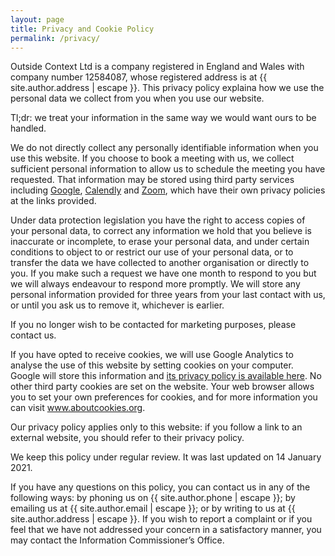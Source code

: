 ```yaml
---
layout: page
title: Privacy and Cookie Policy
permalink: /privacy/
---
```


Outside Context Ltd is a company registered in England and Wales with company number 12584087, whose registered address is at {{ site.author.address | escape }}. This privacy policy explaina how we use the personal data we collect from you when you use our website.

Tl;dr: we treat your information in the same way we would want ours to be handled. 

We do not directly collect any personally identifiable information when you use this website. If you choose to book a meeting with us, we collect sufficient personal information to allow us to schedule the meeting you have requested. That information may be stored using third party services including <a href="https://policies.google.com/privacy">Google</a>, <a href="https://calendly.com/pages/privacy">Calendly</a> and <a href="https://zoom.us/privacy-and-legal">Zoom</a>, which have their own privacy policies at the links provided. 

Under data protection legislation you have the right to access copies of your personal data, to correct any information we hold that you believe is inaccurate or incomplete, to erase your personal data, and under certain conditions to object to or restrict our use of your personal data, or to transfer the data we have collected to another organisation or directly to you. If you make such a request we have one month to respond to you but we will always endeavour to respond more promptly. We will store any personal information provided for three years from your last contact with us, or until you ask us to remove it, whichever is earlier. 

If you no longer wish to be contacted for marketing purposes, please contact us.

If you have opted to receive cookies, we will use Google Analytics to analyse the use of this website by setting cookies on your computer. Google will store this information and <a href="https://policies.google.com/privacy">its privacy policy is available here</a>. No other third party cookies are set on the website. Your web browser allows you to set your own preferences for cookies, and for more information you can visit <a href="https://www.aboutcookies.org">www.aboutcookies.org</a>.

Our privacy policy applies only to this website: if you follow a link to an external website, you should refer to their privacy policy.

We keep this policy under regular review. It was last updated on 14 January 2021.

If you have any questions on this policy, you can contact us in any of the following ways: by phoning us on {{ site.author.phone | escape }}; by emailing us at {{ site.author.email | escape }}; or by writing to us at {{ site.author.address | escape }}. If you wish to report a complaint or if you feel that we have not addressed your concern in a satisfactory manner, you may contact the Information Commissioner’s Office.
